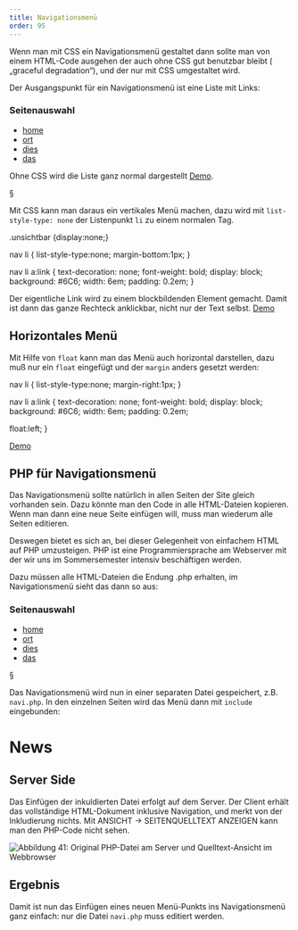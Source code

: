 ```yaml
---
title: Navigationsmenü
order: 95
---
```


Wenn man mit CSS ein Navigationsmenü gestaltet dann sollte man von einem HTML-Code ausgehen der auch ohne CSS gut benutzbar bleibt ( „graceful degradation“), und der nur mit CSS umgestaltet wird.

Der Ausgangspunkt für ein Navigationsmenü ist eine Liste mit Links:

<htmlcode>
<nav>
  <h3 class="unsichtbar">Seitenauswahl</h3>
  <ul>
    <li><a href="index.html">home</a></li>
    <li><a href="ort.html">ort</a></li>
    <li><a href="dies.html">dies</a></li>
    <li><a href="das.html">das</a></li>
  </ul>
</nav>
</htmlcode>

Ohne CSS wird die Liste ganz normal dargestellt [Demo](/images/navi-demo.html).

§

Mit CSS kann man daraus ein vertikales Menü machen, dazu wird mit
`list-style-type: none` der Listenpunkt `li` zu einem normalen Tag. 

<css>
.unsichtbar {display:none;}

nav li {
   list-style-type:none;
   margin-bottom:1px; 
}

nav li a:link {
   text-decoration: none;
   font-weight: bold;
   display: block;
   background: #6C6;
   width: 6em;
   padding: 0.2em;
}
</css>

Der eigentliche Link wird zu einem blockbildenden Element gemacht.
Damit ist dann das ganze Rechteck anklickbar, nicht nur der Text selbst.
[Demo](/images/navi-demo-1.html)

Horizontales Menü
------------------

Mit Hilfe von `float` kann man das Menü auch horizontal darstellen, dazu muß nur
ein `float` eingefügt und der `margin` anders gesetzt werden:

<css>
nav li {
   list-style-type:none;
   margin-right:1px; 
}

nav li a:link {
   text-decoration: none;
   font-weight: bold;
   display: block;
   background: #6C6;
   width: 6em;
   padding: 0.2em;

   float:left;
}
</css>

[Demo](/images/navi-demo-2.html)

PHP für Navigationsmenü 
-----------------------------------------
Das Navigationsmenü sollte natürlich in allen Seiten der Site gleich vorhanden sein. 
Dazu könnte man den Code in alle HTML-Dateien kopieren. Wenn man 
dann eine neue Seite einfügen will, muss man wiederum alle Seiten editieren.

Deswegen bietet es sich an, bei dieser Gelegenheit von einfachem HTML auf PHP umzusteigen. 
PHP ist eine Programmiersprache am Webserver mit der wir uns im Sommersemester intensiv beschäftigen werden.

Dazu müssen alle HTML-Dateien die Endung .php erhalten, im Navigationsmenü sieht das dann so aus:

<htmlcode>
<nav>
   <h3 class="unsichtbar">Seitenauswahl</h3>
   <ul>
      <li><a href="index.php">home</a></li>
      <li><a href="ort.php">ort</a></li>
      <li><a href="dies.php">dies</a></li>
      <li><a href="das.php">das</a></li>
   </ul>
</nav>
</htmlcode>

§

Das Navigationsmenü wird nun in einer separaten Datei gespeichert, 
z.B. `navi.php`.  In den einzelnen Seiten wird das Menü dann mit `include` eingebunden:

<htmlcode>
<body>
<?php include "navi.php"; ?>
<h1>News</h1>
</htmlcode>

Server Side
-----------

Das Einfügen der inkuldierten Datei erfolgt auf dem Server. 
Der Client erhält das vollständige HTML-Dokument inklusive Navigation, und merkt von der Inkludierung nichts. Mit ANSICHT → SEITENQUELLTEXT ANZEIGEN kann man den PHP-Code nicht sehen. 

![Abbildung 41: Original PHP-Datei am Server und Quelltext-Ansicht im Webbrowser](/images/php/view-source.png)


Ergebnis
-------

Damit ist nun das Einfügen eines neuen Menü-Punkts ins Navigationsmenü 
ganz einfach: nur die Datei `navi.php` muss editiert werden.

